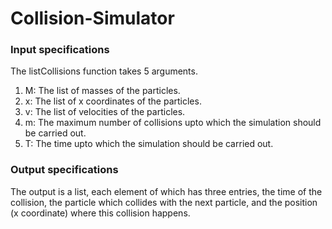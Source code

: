 # Collision-Simulator

### Input specifications
The listCollisions function takes 5 arguments.
1. M: The list of masses of the particles. 
2. x: The list of x coordinates of the particles. 
3. v: The list of velocities of the particles. 
4. m: The maximum number of collisions upto which the simulation should be carried out. 
5. T: The time upto which the simulation should be carried out. 

### Output specifications

The output is a list, each element of which has three entries, the time of the collision, the particle which collides with the next particle, and the position (x coordinate) where this collision happens. 
